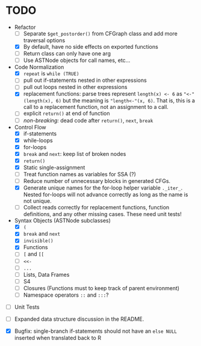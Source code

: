
# TODO

* Refactor
  + [ ] Separate `$get_postorder()` from CFGraph class and add more traversal
  options
  * [x] By default, have no side effects on exported functions
  * [ ] Return class can only have one arg
  * [ ] Use ASTNode objects for call names, etc...

* Code Normalization
  * [x] `repeat` is `while (TRUE)`
  * [ ] pull out if-statements nested in other expressions
  * [ ] pull out loops nested in other expressions
  * [x] replacement functions: parse trees represent `length(x) <- 6` as
  `"<-"(length(x), 6)` but the meaning is `"length<-"(x, 6)`. That is, this is
  a call to a replacement function, not an assignment to a call.
  * [ ] explicit `return()` at end of function
  * [ ] *non-breaking:* dead code after `return()`, `next`, `break`

* Control Flow
  * [x] if-statements
  * [x] while-loops
  * [x] for-loops
  * [x] `break` and `next`: keep list of broken nodes
  * [x] `return()`
  * [x] Static single-assignment
  * [ ] Treat function names as variables for SSA (?)
  * [ ] Reduce number of unnecessary blocks in generated CFGs.
  * [x] Generate unique names for the for-loop helper variable `._iter_`.
    Nested for-loops will not advance correctly as long as the name is not
    unique.
  * [ ] Collect reads correctly for replacement functions, function
    definitions, and any other missing cases. These need unit tests!

* Syntax Objects (ASTNode subclasses)
  * [x] `(`
  * [x] `break` and `next`
  * [x] `invisible()`
  * [x] Functions
  * [ ] `[` and `[[`
  * [ ] `<<-`
  * [ ] `...`
  * [ ] Lists, Data Frames
  * [ ] S4
  * [ ] Closures (Functions must to keep track of parent environment)
  * [ ] Namespace operators `::` and `:::`?

* [ ] Unit Tests
* [ ] Expanded data structure discussion in the README.
* [x] Bugfix: single-branch if-statements should not have an `else NULL`
  inserted when translated back to R


